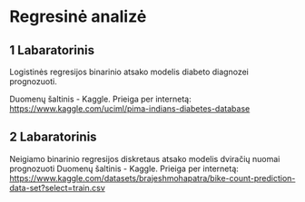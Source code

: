 # Regresinė analizė
## 1 Labaratorinis
Logistinės regresijos binarinio atsako modelis diabeto diagnozei prognozuoti.

Duomenų šaltinis - Kaggle. Prieiga per internetą: https://www.kaggle.com/uciml/pima-indians-diabetes-database

## 2 Labaratorinis
Neigiamo binarinio regresijos diskretaus atsako modelis dviračių nuomai prognozuoti
Duomenų šaltinis - Kaggle. Prieiga per internetą:  https://www.kaggle.com/datasets/brajeshmohapatra/bike-count-prediction-data-set?select=train.csv
